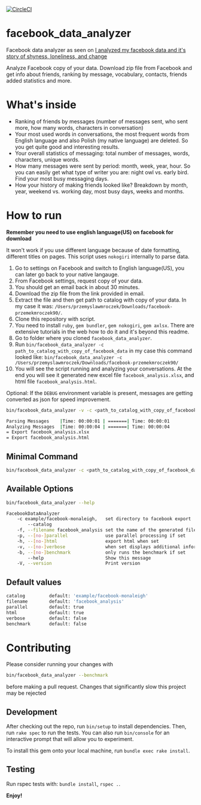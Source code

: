 [![CircleCI](https://circleci.com/gh/Lackoftactics/facebook_data_analyzer.svg?style=svg)](https://circleci.com/gh/Lackoftactics/facebook_data_analyzer)
# facebook_data_analyzer


Facebook data analyzer as seen on [I analyzed my facebook data and it's story of shyness, loneliness, and change](https://medium.com/@przemek_/i-analyzed-my-facebook-data-and-its-story-of-shyness-loneliness-and-change-7f4e0ec3a952)

Analyze Facebook copy of your data. Download zip file from Facebook and get info about friends, ranking by message, vocabulary, contacts, friends added statistics and more.

# What's inside

* Ranking of friends by messages (number of messages sent, who sent more, how many words, characters in conversation)
* Your most used words in conversations, the most frequent words from English language and also Polish (my native language) are deleted. So you get quite good and interesting results.
* Your overall statistics of messaging: total number of messages, words, characters, unique words.
* How many messages were sent by period: month, week, year, hour. So you can easily get what type of writer you are: night owl vs. early bird. Find your most busy messaging days.
* How your history of making friends looked like? Breakdown by month, year, weekend vs. working day, most busy days, weeks and months.

# How to run

**Remember you need to use english language(US) on facebook for download**

 It won't work if you use different language because of date formatting, different titles on pages. This script uses `nokogiri` internally to parse data.

1. Go to settings on Facebook and switch to English language(US), you can later go back to your native langauge.
2. From Facebook settings, request copy of your data.
3. You should get an email back in about 30 minutes.
4. Download the zip file from the link provided in email.
5. Extract the file and then get path to catalog with copy of your data. In my case it was: `/Users/przemyslawmroczek/Downloads/facebook-przemekmroczek90/`.
6. Clone this repository with script.
7. You need to install `ruby`, `gem bundler`, `gem nokogiri`, `gem axlsx`. There are extensive tutorials in the web how to do it and it's beyond this readme.
8. Go to folder where you cloned `facebook_data_analyzer`.
9. Run `bin/facebook_data_analyzer -c path_to_catalog_with_copy_of_facebook_data` in my case this command looked like: `bin/facebook_data_analyzer -c /Users/przemyslawmroczek/Downloads/facebook-przemekmroczek90/`
10. You will see the script running and analyzing your conversations. At the end you will see it generated new excel file `facebook_analysis.xlsx`, and html file `facebook_analysis.html`.

Optional:
If the `DEBUG` environment variable is present, messages are getting converted as json for speed improvement.

```bash
bin/facebook_data_analyzer -v -c <path_to_catalog_with_copy_of_facebook_data>

Parsing Messages    |Time: 00:00:01 | =======| Time: 00:00:01
Analyzing Messages  |Time: 00:00:04 | =======| Time: 00:00:04
= Export facebook_analysis.xlsx
= Export facebook_analysis.html
```

## Minimal Command
```bash
bin/facebook_data_analyzer -c <path_to_catalog_with_copy_of_facebook_data>
```

## Available Options
```bash
bin/facebook_data_analyzer --help
```

```bash
FacebookDataAnalyzer
    -c example/facebook-monaleigh,   set directory to facebook export
        --catalog
    -f, --filename facebook_analysis set the name of the generated files
    -p, --[no-]parallel              use parallel processing if set
    -h, --[no-]html                  export html when set
    -v, --[no-]verbose               when set displays additional information
    -b, --[no-]benchmark             only runs the benchmark if set
        --help                       Show this message
    -V, --version                    Print version
```

## Default values
```bash
catalog         default: 'example/facebook-monaleigh'
filename        default: 'facebook_analysis'
parallel        default: true
html            default: true
verbose         default: false
benchmark       default: false
```

# Contributing

Please consider running your changes with
```bash
bin/facebook_data_analyzer --benchmark
```
before making a pull request. Changes that significantly slow this project may be rejected

## Development

After checking out the repo, run `bin/setup` to install dependencies. Then, run `rake spec` to run the tests. You can also run `bin/console` for an interactive prompt that will allow you to experiment.

To install this gem onto your local machine, run `bundle exec rake install`.

## Testing

Run rspec tests with: `bundle install`, `rspec .`.

**Enjoy!**
